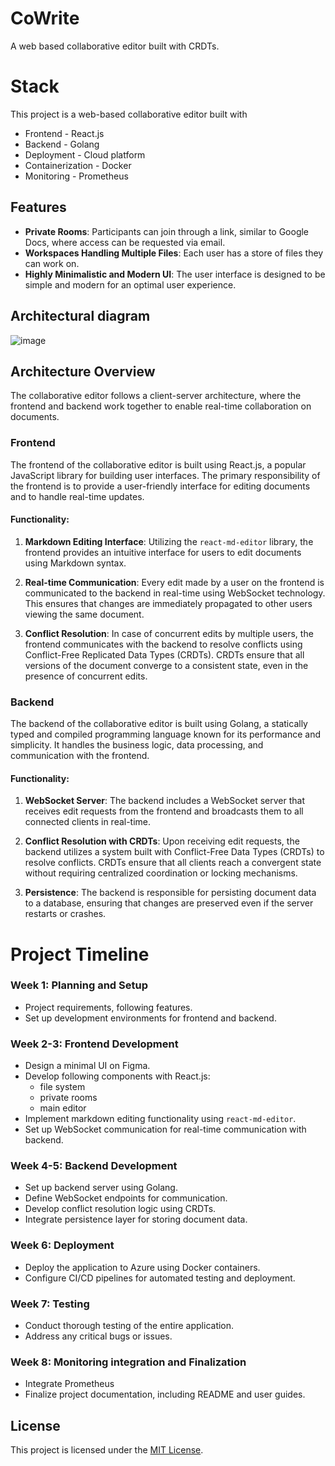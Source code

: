 # CoWrite
A web based collaborative editor built with CRDTs.

# Stack

This project is a web-based collaborative editor built with 
- Frontend - React.js
- Backend - Golang
- Deployment - Cloud platform
- Containerization - Docker
- Monitoring - Prometheus

## Features

- **Private Rooms**: Participants can join through a link, similar to Google Docs, where access can be requested via email.
- **Workspaces Handling Multiple Files**: Each user has a store of files they can work on.
- **Highly Minimalistic and Modern UI**: The user interface is designed to be simple and modern for an optimal user experience.

## Architectural diagram
![image](https://github.com/oceakun/CoWrite/assets/83641627/9a7a2e94-dd3e-475f-ac0d-1b5fb852e7a2)


## Architecture Overview

The collaborative editor follows a client-server architecture, where the frontend and backend work together to enable real-time collaboration on documents.

### Frontend

The frontend of the collaborative editor is built using React.js, a popular JavaScript library for building user interfaces. The primary responsibility of the frontend is to provide a user-friendly interface for editing documents and to handle real-time updates.

#### Functionality:

1. **Markdown Editing Interface**: Utilizing the `react-md-editor` library, the frontend provides an intuitive interface for users to edit documents using Markdown syntax.

2. **Real-time Communication**: Every edit made by a user on the frontend is communicated to the backend in real-time using WebSocket technology. This ensures that changes are immediately propagated to other users viewing the same document.

3. **Conflict Resolution**: In case of concurrent edits by multiple users, the frontend communicates with the backend to resolve conflicts using Conflict-Free Replicated Data Types (CRDTs). CRDTs ensure that all versions of the document converge to a consistent state, even in the presence of concurrent edits.

### Backend

The backend of the collaborative editor is built using Golang, a statically typed and compiled programming language known for its performance and simplicity. It handles the business logic, data processing, and communication with the frontend.

#### Functionality:

1. **WebSocket Server**: The backend includes a WebSocket server that receives edit requests from the frontend and broadcasts them to all connected clients in real-time.

2. **Conflict Resolution with CRDTs**: Upon receiving edit requests, the backend utilizes a system built with Conflict-Free Data Types (CRDTs) to resolve conflicts. CRDTs ensure that all clients reach a convergent state without requiring centralized coordination or locking mechanisms.

3. **Persistence**: The backend is responsible for persisting document data to a database, ensuring that changes are preserved even if the server restarts or crashes.

# Project Timeline

### Week 1: Planning and Setup
- Project requirements, following features.
- Set up development environments for frontend and backend.

### Week 2-3: Frontend Development
- Design a minimal UI on Figma.
- Develop following components with React.js:
  - file system
  - private rooms
  - main editor
- Implement markdown editing functionality using `react-md-editor`.
- Set up WebSocket communication for real-time communication with backend.

### Week 4-5: Backend Development
- Set up backend server using Golang.
- Define WebSocket endpoints for communication.
- Develop conflict resolution logic using CRDTs.
- Integrate persistence layer for storing document data.

### Week 6: Deployment
- Deploy the application to Azure using Docker containers.
- Configure CI/CD pipelines for automated testing and deployment.

### Week 7: Testing
- Conduct thorough testing of the entire application.
- Address any critical bugs or issues.

### Week 8: Monitoring integration and Finalization
- Integrate Prometheus
- Finalize project documentation, including README and user guides.


## License
This project is licensed under the [MIT License](LICENSE).
